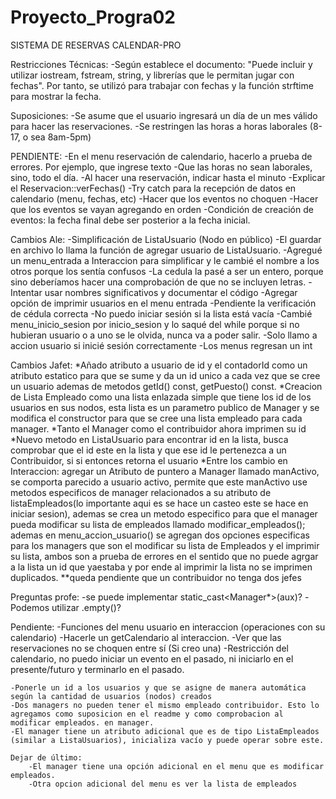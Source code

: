 # Proyecto_Progra02
SISTEMA DE RESERVAS CALENDAR-PRO


Restricciones Técnicas:
    -Según establece el documento: "Puede incluir y utilizar iostream, fstream, string, y librerías que le permitan jugar con fechas". Por tanto, se utilizó <ctime> para trabajar con fechas y la función strftime para mostrar la fecha.


Suposiciones: 
    -Se asume que el usuario ingresará un día de un mes válido para hacer las reservaciones.
    -Se restringen las horas a horas laborales (8-17, o sea 8am-5pm)


PENDIENTE:
    -En el menu reservación de calendario, hacerlo a prueba de errores. Por ejemplo, que ingrese texto
    -Que las horas no sean laborales, sino, todo el día.
    -Al hacer una reservación, indicar hasta el minuto
    -Explicar el Reservacion::verFechas()
    -Try catch para la recepción de datos en calendario (menu, fechas, etc)
    -Hacer que los eventos no choquen
    -Hacer que los eventos se vayan agregando en orden
    -Condición de creación de eventos: la fecha final debe ser posterior a la fecha inicial.



Cambios Ale:
    -Simplificación de ListaUsuario (Nodo en público)
    -El guardar en archivo lo llama la función de agregar usuario de ListaUsuario.
    -Agregué un menu_entrada a Interaccion para simplificar y le cambié el nombre a los otros porque los sentía confusos
    -La cedula la pasé a ser un entero, porque sino deberíamos hacer una comprobación de que no se incluyen letras.
    -Intentar usar nombres significativos y documentar el código
    -Agregar opción de imprimir usuarios en el menu entrada
    -Pendiente la verificación de cédula correcta
    -No puedo iniciar sesión si la lista está vacía
    -Cambié menu_inicio_sesion por inicio_sesion y lo saqué del while porque si no hubieran usuario o a uno se le olvida, nunca va a poder salir.
    -Solo llamo a accion usuario si inicié sesión correctamente
    -Los menus regresan un int

Cambios Jafet:
     *Añado atributo a usuario de id y el contadorId como un atributo estatico para que se sume y da un id unico a cada
     vez que se cree un usuario ademas de metodos getId() const, getPuesto() const.
     *Creacion de Lista Empleado como una lista enlazada simple que tiene los id de los usuarios en sus nodos, esta lista es un parametro publico de Manager y se modifica el constructor para que se cree una lista empleado para cada manager.
     *Tanto el Manager como el contribuidor ahora imprimen su id
     *Nuevo metodo en ListaUsuario para encontrar id en la lista, busca comprobar que el id este en la lista y que ese id le pertenezca a un Contribuidor, si si entonces retorna el usuario
     *Entre los cambio en Interaccion: agregar un Atributo de puntero a Manager llamado manActivo, se comporta parecido a usuario activo, permite que este manActivo use metodos especificos de manager relacionados a su atributo de listaEmpleados(lo importante aqui es se hace un casteo este se hace en iniciar sesion), ademas se crea un metodo especifico para que el manager pueda modificar su lista de empleados llamado modificar_empleados(); ademas en menu_accion_usuario() se agregan dos opciones especificas para los managers que son el modificar su lista de Empleados y el imprimir su lista, ambos son a prueba de errores en el sentido que no puede agrgar a la lista un id que yaestaba y por ende al imprimir la lista no se imprimen duplicados. 
     **queda pendiente que un contribuidor no tenga dos jefes

Preguntas profe:
    -se puede implementar static_cast<Manager*>(aux)?
    -Podemos utilizar <string>.empty()?



Pendiente:
    -Funciones del menu usuario en interaccion (operaciones con su calendario)
    -Hacerle un getCalendario al interaccion.
    -Ver que las reservaciones no se choquen entre sí (Si creo una)
    -Restricción del calendario, no puedo iniciar un evento en el pasado, ni iniciarlo en el presente/futuro y terminarlo en el pasado.

    -Ponerle un id a los usuarios y que se asigne de manera automática según la cantidad de usuarios (nodos) creados
    -Dos managers no pueden tener el mismo empleado contribuidor. Esto lo agregamos como suposicion en el readme y como comprobacion al modificar empleados. en manager.
    -El manager tiene un atributo adicional que es de tipo ListaEmpleados (similar a ListaUsuarios), inicializa vacío y puede operar sobre este.

    Dejar de último:
        -El manager tiene una opción adicional en el menu que es modificar empleados.
        -Otra opcion adicional del menu es ver la lista de empleados 